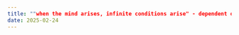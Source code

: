 ```yaml
---
title: ""when the mind arises, infinite conditions arise" - dependent origination"
date: 2025-02-24
---
```


